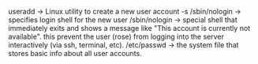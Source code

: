 useradd -> Linux utility to create a new user account
-s /sbin/nologin -> specifies login shell for the new user
    /sbin/nologin -> special shell that immediately exits and shows a message like "This account is currently not available". this prevent the user (rose) from logging into the server interactively (via ssh, terminal, etc).
/etc/passwd -> the system file that stores basic info about all user accounts.
